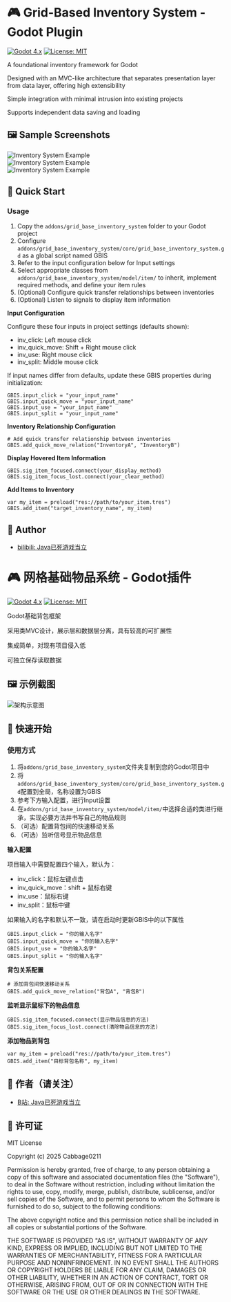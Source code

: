 # 🎮 Grid-Based Inventory System - Godot Plugin

[![Godot 4.x](https://img.shields.io/badge/Godot-4.x-%23478cbf)](https://godotengine.org)
[![License: MIT](https://img.shields.io/badge/License-MIT-yellow.svg)](https://opensource.org/licenses/MIT)

A foundational inventory framework for Godot  

Designed with an MVC-like architecture that separates presentation layer from data layer, offering high extensibility  

Simple integration with minimal intrusion into existing projects  

Supports independent data saving and loading  

## 🖼️ Sample Screenshots  

![Inventory System Example](GBIS_demos/assets/screenshots/Snipaste_2025-07-06_16-32-34.png)  
![Inventory System Example](GBIS_demos/assets/screenshots/Snipaste_2025-07-06_16-33-31.png)  
![Inventory System Example](GBIS_demos/assets/screenshots/Snipaste_2025-07-06_16-33-52.png)  

## 🚀 Quick Start  

### Usage  

1. Copy the `addons/grid_base_inventory_system` folder to your Godot project  
2. Configure `addons/grid_base_inventory_system/core/grid_base_inventory_system.gd` as a global script named GBIS  
3. Refer to the input configuration below for Input settings  
4. Select appropriate classes from `addons/grid_base_inventory_system/model/item/` to inherit, implement required methods, and define your item rules  
5. (Optional) Configure quick transfer relationships between inventories  
6. (Optional) Listen to signals to display item information  

**Input Configuration**  

Configure these four inputs in project settings (defaults shown):  
* inv_click: Left mouse click  
* inv_quick_move: Shift + Right mouse click  
* inv_use: Right mouse click  
* inv_split: Middle mouse click  

If input names differ from defaults, update these GBIS properties during initialization:  

```gdscript
GBIS.input_click = "your_input_name"
GBIS.input_quick_move = "your_input_name"
GBIS.input_use = "your_input_name"
GBIS.input_split = "your_input_name"
```

**Inventory Relationship Configuration**

```gdscript
# Add quick transfer relationship between inventories
GBIS.add_quick_move_relation("InventoryA", "InventoryB")
```

**Display Hovered Item Information**

```gdscript
GBIS.sig_item_focused.connect(your_display_method)
GBIS.sig_item_focus_lost.connect(your_clear_method)
```

**Add Items to Inventory**

```gdscript
var my_item = preload("res://path/to/your_item.tres")
GBIS.add_item("target_inventory_name", my_item)
```

## 🙏 Author
- [bilibili: Java已死游戏当立](https://space.bilibili.com/3546831153793300)

# 🎮 网格基础物品系统 - Godot插件

[![Godot 4.x](https://img.shields.io/badge/Godot-4.x-%23478cbf)](https://godotengine.org)
[![License: MIT](https://img.shields.io/badge/License-MIT-yellow.svg)](https://opensource.org/licenses/MIT)

Godot基础背包框架

采用类MVC设计，展示层和数据层分离，具有较高的可扩展性

集成简单，对现有项目侵入低

可独立保存读取数据

## 🖼️ 示例截图
 
![架构示意图](GBIS_demos/assets/screenshots/GBIS架构.drawio.png)  

## 🚀 快速开始

### 使用方式

1. 将`addons/grid_base_inventory_system`文件夹复制到您的Godot项目中
2. 将`addons/grid_base_inventory_system/core/grid_base_inventory_system.gd`配置到全局，名称设置为GBIS
3. 参考下方输入配置，进行Input设置
4. 在`addons/grid_base_inventory_system/model/item/`中选择合适的类进行继承，实现必要方法并书写自己的物品规则
5. （可选）配置背包间的快速移动关系
6. （可选）监听信号显示物品信息

**输入配置**

项目输入中需要配置四个输入，默认为：
* inv_click：鼠标左键点击
* inv_quick_move：shift + 鼠标右键
* inv_use：鼠标右键
* inv_split：鼠标中键

如果输入的名字和默认不一致，请在启动时更新GBIS中的以下属性

```gdscript
GBIS.input_click = "你的输入名字"
GBIS.input_quick_move = "你的输入名字"
GBIS.input_use = "你的输入名字"
GBIS.input_split = "你的输入名字"
```
**背包关系配置**

```gdscript
# 添加背包间快速移动关系
GBIS.add_quick_move_relation("背包A", "背包B")
```

**监听显示鼠标下的物品信息**

```gdscript
GBIS.sig_item_focused.connect(显示物品信息的方法)
GBIS.sig_item_focus_lost.connect(清除物品信息的方法)
```

**添加物品到背包**

```gdscript
var my_item = preload("res://path/to/your_item.tres")
GBIS.add_item("目标背包名称", my_item)
```

## 🙏 作者（请关注）
- [B站: Java已死游戏当立](https://space.bilibili.com/3546831153793300)

## 📜 许可证

MIT License

Copyright (c) 2025 Cabbage0211

Permission is hereby granted, free of charge, to any person obtaining a copy
of this software and associated documentation files (the "Software"), to deal
in the Software without restriction, including without limitation the rights
to use, copy, modify, merge, publish, distribute, sublicense, and/or sell
copies of the Software, and to permit persons to whom the Software is
furnished to do so, subject to the following conditions:

The above copyright notice and this permission notice shall be included in all
copies or substantial portions of the Software.

THE SOFTWARE IS PROVIDED "AS IS", WITHOUT WARRANTY OF ANY KIND, EXPRESS OR
IMPLIED, INCLUDING BUT NOT LIMITED TO THE WARRANTIES OF MERCHANTABILITY,
FITNESS FOR A PARTICULAR PURPOSE AND NONINFRINGEMENT. IN NO EVENT SHALL THE
AUTHORS OR COPYRIGHT HOLDERS BE LIABLE FOR ANY CLAIM, DAMAGES OR OTHER
LIABILITY, WHETHER IN AN ACTION OF CONTRACT, TORT OR OTHERWISE, ARISING FROM,
OUT OF OR IN CONNECTION WITH THE SOFTWARE OR THE USE OR OTHER DEALINGS IN THE
SOFTWARE.
